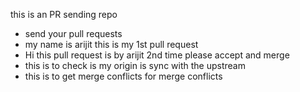 this is an PR sending repo
- send your pull requests
- my name is arijit this is my 1st pull request
- Hi this pull request is by arijit 2nd time please accept and merge
- this is to check is my origin is sync with the upstream
- this is to get merge conflicts for merge conflicts

